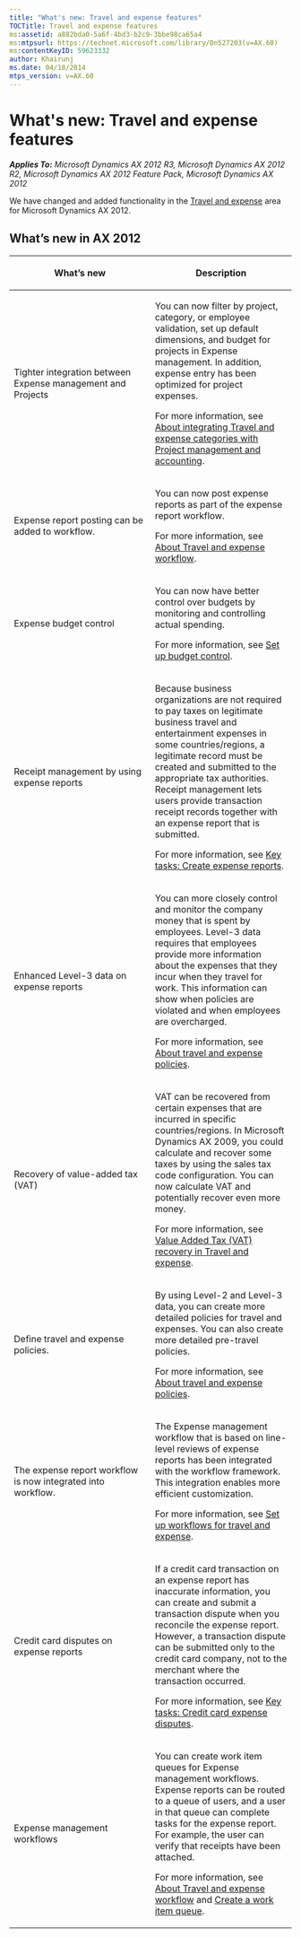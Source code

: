```yaml
---
title: "What's new: Travel and expense features"
TOCTitle: Travel and expense features
ms:assetid: a882bda0-5a6f-4bd3-b2c9-3bbe98ca65a4
ms:mtpsurl: https://technet.microsoft.com/library/Dn527203(v=AX.60)
ms:contentKeyID: 59623332
author: Khairunj
ms.date: 04/18/2014
mtps_version: v=AX.60
---
```


# What's new: Travel and expense features 


_**Applies To:** Microsoft Dynamics AX 2012 R3, Microsoft Dynamics AX 2012 R2, Microsoft Dynamics AX 2012 Feature Pack, Microsoft Dynamics AX 2012_

We have changed and added functionality in the [Travel and expense](travel-and-expense.md) area for Microsoft Dynamics AX 2012.

## What’s new in AX 2012

<table>
<colgroup>
<col style="width: 50%" />
<col style="width: 50%" />
</colgroup>
<thead>
<tr class="header">
<th><p>What’s new</p></th>
<th><p>Description</p></th>
</tr>
</thead>
<tbody>
<tr class="odd">
<td><p>Tighter integration between Expense management and Projects</p></td>
<td><p>You can now filter by project, category, or employee validation, set up default dimensions, and budget for projects in Expense management. In addition, expense entry has been optimized for project expenses.</p>
<p>For more information, see <a href="about-integrating-travel-and-expense-categories-with-project-management-and-accounting.md">About integrating Travel and expense categories with Project management and accounting</a>.</p></td>
</tr>
<tr class="even">
<td><p>Expense report posting can be added to workflow.</p></td>
<td><p>You can now post expense reports as part of the expense report workflow.</p>
<p>For more information, see <a href="about-travel-and-expense-workflow.md">About Travel and expense workflow</a>.</p></td>
</tr>
<tr class="odd">
<td><p>Expense budget control</p></td>
<td><p>You can now have better control over budgets by monitoring and controlling actual spending.</p>
<p>For more information, see <a href="set-up-budget-control.md">Set up budget control</a>.</p></td>
</tr>
<tr class="even">
<td><p>Receipt management by using expense reports</p></td>
<td><p>Because business organizations are not required to pay taxes on legitimate business travel and entertainment expenses in some countries/regions, a legitimate record must be created and submitted to the appropriate tax authorities. Receipt management lets users provide transaction receipt records together with an expense report that is submitted.</p>
<p>For more information, see <a href="key-tasks-create-expense-reports.md">Key tasks: Create expense reports</a>.</p></td>
</tr>
<tr class="odd">
<td><p>Enhanced Level-3 data on expense reports</p></td>
<td><p>You can more closely control and monitor the company money that is spent by employees. Level-3 data requires that employees provide more information about the expenses that they incur when they travel for work. This information can show when policies are violated and when employees are overcharged.</p>
<p>For more information, see <a href="about-travel-and-expense-policies.md">About travel and expense policies</a>.</p></td>
</tr>
<tr class="even">
<td><p>Recovery of value-added tax (VAT)</p></td>
<td><p>VAT can be recovered from certain expenses that are incurred in specific countries/regions. In Microsoft Dynamics AX 2009, you could calculate and recover some taxes by using the sales tax code configuration. You can now calculate VAT and potentially recover even more money.</p>
<p>For more information, see <a href="value-added-tax-vat-recovery-in-travel-and-expense.md">Value Added Tax (VAT) recovery in Travel and expense</a>.</p></td>
</tr>
<tr class="odd">
<td><p>Define travel and expense policies.</p></td>
<td><p>By using Level-2 and Level-3 data, you can create more detailed policies for travel and expenses. You can also create more detailed pre-travel policies.</p>
<p>For more information, see <a href="about-travel-and-expense-policies.md">About travel and expense policies</a>.</p></td>
</tr>
<tr class="even">
<td><p>The expense report workflow is now integrated into workflow.</p></td>
<td><p>The Expense management workflow that is based on line-level reviews of expense reports has been integrated with the workflow framework. This integration enables more efficient customization.</p>
<p>For more information, see <a href="set-up-workflows-for-travel-and-expense.md">Set up workflows for travel and expense</a>.</p></td>
</tr>
<tr class="odd">
<td><p>Credit card disputes on expense reports</p></td>
<td><p>If a credit card transaction on an expense report has inaccurate information, you can create and submit a transaction dispute when you reconcile the expense report. However, a transaction dispute can be submitted only to the credit card company, not to the merchant where the transaction occurred.</p>
<p>For more information, see <a href="key-tasks-credit-card-expense-disputes.md">Key tasks: Credit card expense disputes</a>.</p></td>
</tr>
<tr class="even">
<td><p>Expense management workflows</p></td>
<td><p>You can create work item queues for Expense management workflows. Expense reports can be routed to a queue of users, and a user in that queue can complete tasks for the expense report. For example, the user can verify that receipts have been attached.</p>
<p>For more information, see <a href="about-travel-and-expense-workflow.md">About Travel and expense workflow</a> and <a href="create-a-work-item-queue.md">Create a work item queue</a>.</p></td>
</tr>
</tbody>
</table>

  


